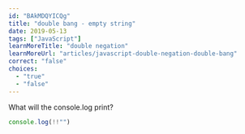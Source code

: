 ```yaml
---
id: "BAkMDQYICQg"
title: "double bang - empty string"
date: 2019-05-13
tags: ["JavaScript"]
learnMoreTitle: "double negation"
learnMoreUrl: "articles/javascript-double-negation-double-bang"
correct: "false"
choices:
  - "true"
  - "false"
---
```


What will the console.log print?

```js
console.log(!!"")
```

